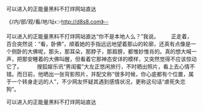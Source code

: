 可以进入的正能量黑料不打烊网站直达

《/内/部/观/看/地/址👉http://d8s8.com》--

可以进入的正能量黑料不打烊网站直达“你不是本地人么？”我说。
　　正走着，百合突然说：“看，卧佛”，顺着她的手指远远地望着那山的轮廓，还真有点像是一个侧卧的大佛呢，那头，那耳朵，那脖子，那肩膀，都惟妙惟肖的。真的想大喊一声，把那安睡着的大佛叫醒，但看着它那神态安详的模样，又突然觉得不应该惊动它了。　
　　搜狐娱乐讯“男闺蜜”大左正悠闲旅行，不时晒出照片，看上去心情不错。而日前，他晒出一张背影照片，并配文称“很多时候，你心底都有个位置，属于一个转身走远的人”，不少网友怀疑其遇到感情状况，更称这句话“虐死失恋狗”。





可以进入的正能量黑料不打烊网站直达
